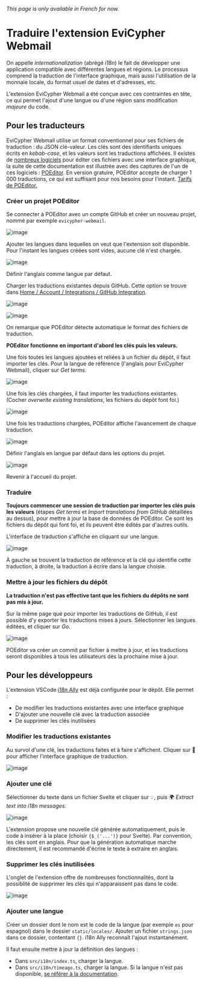 _This page is only available in French for now._

# Traduire l'extension EviCypher Webmail

On appelle _internationalization_ (abrégé _i18n_) le fait de développer une application compatible avec différentes langues et régions. Le processus comprend la traduction de l'interface graphique, mais aussi l'utilisation de la monnaie locale, du format usuel de dates et d'adresses, etc.

L'extension EviCypher Webmail a été conçue avec ces contraintes en tête, ce qui permet l'ajout d'une langue ou d'une région sans modification _majeure_ du code.

## Pour les traducteurs

EviCypher Webmail utilise un format conventionnel pour ses fichiers de traduction : du JSON clé-valeur. Les clés sont des identifiants uniques écrits en _kebab-case_, et les valeurs sont les traductions affichées. Il existes de [nombreux logiciels](https://alternativeto.net/software/po-editor/) pour éditer ces fichiers avec une interface graphique, la suite de cette documentation est illustrée avec des captures de l'un de ces logiciels : [POEditor](https://poeditor.com/). En version gratuire, POEditor accepte de charger 1 000 traductions, ce qui est suffisant pour nos besoins pour l'instant. [Tarifs de POEditor.](https://github.com/marketplace/poeditor/)

### Créer un projet POEditor

Se connecter à POEditor avec un compte GitHub et créer un nouveau projet, nommé par exemple `evicypher-webmail`.

![image](https://user-images.githubusercontent.com/48261497/130031880-ec063587-ccf2-4170-b899-ec794ac212b7.png)

Ajouter les langues dans lequelles on veut que l'extension soit disponible. Pour l'instant les langues créées sont vides, aucune clé n'est chargée.

![image](https://user-images.githubusercontent.com/48261497/130032055-595789aa-5508-4cac-aafa-3d142489054e.png)

Définir l'anglais comme langue par défaut.

Charger les traductions existantes depuis GitHub. Cette option se trouve dans [Home / Account / Integrations / GitHub Integration](https://poeditor.com/github/projects).

![image](https://user-images.githubusercontent.com/48261497/130032962-00f4c5ed-9b98-4bce-8571-f1ed3986ab1d.png)

![image](https://user-images.githubusercontent.com/48261497/130033043-3ff75003-1acf-4daa-bd55-5d3ca0d68902.png)

On remarque que POEditor détecte automatique le format des fichiers de traduction.

**POEditor fonctionne en important d'abord les clés puis les valeurs.**

Une fois toutes les langues ajoutées et reliées à un fichier du dépôt, il faut importer les clés. Pour la langue de référence (l'anglais pour EviCypher Webmail), cliquer sur _Get terms_.

![image](https://user-images.githubusercontent.com/48261497/130033789-93038a2a-b051-4e29-8640-dc13311adcff.png)

Une fois les clés chargées, il faut importer les traductions existantes. (Cocher _overwrite existing translations_, les fichiers du dépôt font foi.)

![image](https://user-images.githubusercontent.com/48261497/130033353-d1a6c9c0-5b91-4469-8772-07be873d1cc6.png)

Une fois les traductions chargées, POEditor affiche l'avancement de chaque traduction.

![image](https://user-images.githubusercontent.com/48261497/130034605-723c2a3c-7042-4063-87f1-1e477340b77b.png)

Définir l'anglais en langue par défaut dans les options du projet.

![image](https://user-images.githubusercontent.com/48261497/130034427-c985ac3f-293c-495d-a20a-3409e71b95a3.png)

Revenir à l'accueil du projet.

### Traduire

**Toujours commencer une session de traduction par importer les clés puis les valeurs** (étapes _Get terms_ et _Import translations from GitHub_ détaillées au dessus), pour mettre à jour la base de données de POEditor. Ce sont les fichiers du dépôt qui font foi, et ils peuvent être édités par d'autres outils.

L'interface de traduction s'affiche en cliquant sur une langue.

![image](https://user-images.githubusercontent.com/48261497/130035006-47eb7e4b-e341-4392-b917-f0b4b2e9115d.png)

À gauche se trouvent la traduction de référence et la clé qui identifie cette traduction, à droite, la traduction à écrire dans la langue choisie.

### Mettre à jour les fichiers du dépôt

**La traduction n'est pas effective tant que les fichiers du dépôts ne sont pas mis à jour.**

Sur la même page que pour importer les traductions de GitHub, il est possible d'y exporter les traductions mises à jours. Sélectionner les langues éditées, et cliquer sur _Go_.

![image](https://user-images.githubusercontent.com/48261497/130036052-2b454c8e-304c-4bf5-9078-3b02422f0402.png)

POEditor va créer un commit par fichier à mettre à jour, et les traductions seront disponibles à tous les utilisateurs dès la prochaine mise à jour.

## Pour les développeurs

L'extension VSCode [i18n Ally](https://marketplace.visualstudio.com/items?itemName=Lokalise.i18n-ally) est déjà configurée pour le dépôt. Elle permet :

- De modifier les traductions existantes avec une interface graphique
- D'ajouter une nouvelle clé avec la traduction associée
- De supprimer les clés inutilisées

### Modifier les traductions existantes

Au survol d'une clé, les traductions faites et à faire s'affichent. Cliquer sur 💬 pour afficher l'interface graphique de traduction.

![image](https://user-images.githubusercontent.com/48261497/130036708-645faf7e-ec1a-4250-ae90-9db16cb5f04c.png)

### Ajouter une clé

Sélectionner du texte dans un fichier Svelte et cliquer sur 💡, puis 🌍 _Extract text into i18n messages_.

![image](https://user-images.githubusercontent.com/48261497/130037280-9a2ecb92-cdf2-48fb-a402-f0d45aa3f073.png)

L'extension propose une nouvelle clé générée automatiquement, puis le code à insérer à la place (choisir `{$_('...')}` pour Svelte). Par convention, les clés sont en anglais. Pour que la génération automatique marche directement, il est recommandé d'écrire le texte à extraire en anglais.

### Supprimer les clés inutilisées

L'onglet de l'extension offre de nombreuses fonctionnalités, dont la possiblité de supprimer les clés qui n'apparaissent pas dans le code.

![image](https://user-images.githubusercontent.com/48261497/130038087-eceafc2e-a0fe-41fe-bca1-2ee04612ca4c.png)

### Ajouter une langue

Créer un dossier dont le nom est le code de la langue (par exemple `es` pour espagnol) dans le dossier `static/locales/`. Ajouter un fichier `strings.json` dans ce dossier, contentant `{}`. i18n Ally reconnaît l'ajout instantanément.

Il faut ensuite mettre à jour la définition des langues :

- Dans `src/i18n/index.ts`, charger la langue.
- Dans `src/i18n/timeago.ts`, charger la langue. Si la langue n'est pas disponible, [se référer à la documentation](https://github.com/catamphetamine/javascript-time-ago).
